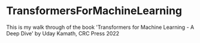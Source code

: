 # TransformersForMachineLearning
This is my walk through of the book 'Transformers for Machine Learning - A Deep Dive' by Uday Kamath, CRC Press 2022
